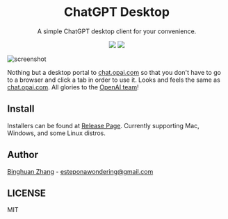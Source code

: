 <div align=center>
  <h1>ChatGPT Desktop</h1>
  <p>A simple ChatGPT desktop client for your convenience.</p>
  <img src="https://img.shields.io/badge/electron-22.2.0-blue"/>
  <img src="https://img.shields.io/badge/typescript-3.9.10-blueviolet"/>
</div>

![screenshot](./asset/app.png)

Nothing but a desktop portal to [chat.opai.com](https://chat.openai.com) so that you don't have to go to a browser and click a tab in order to use it. Looks and feels the same as [chat.opai.com](https://chat.openai.com). All glories to the [OpenAI team](https://openai.com/)!

## Install

Installers can be found at [Release Page](https://github.com/estepona/chatgpt-desktop/releases). Currently supporting Mac, Windows, and some Linux distros.

## Author

[Binghuan Zhang](https://github.com/estepona) - esteponawondering@gmail.com

## LICENSE

MIT
